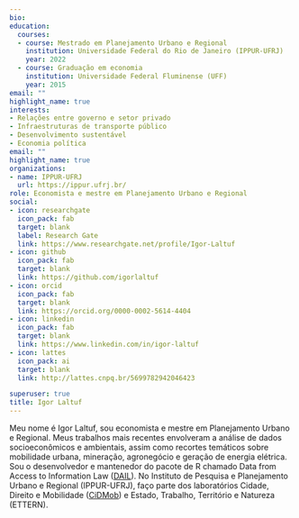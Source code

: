 ```yaml
---
bio: 
education:
  courses:
  - course: Mestrado em Planejamento Urbano e Regional
    institution: Universidade Federal do Rio de Janeiro (IPPUR-UFRJ)
    year: 2022
  - course: Graduação em economia
    institution: Universidade Federal Fluminense (UFF)
    year: 2015
email: ""
highlight_name: true
interests:
- Relações entre governo e setor privado
- Infraestruturas de transporte público
- Desenvolvimento sustentável
- Economia política 
email: "" 
highlight_name: true
organizations:
- name: IPPUR-UFRJ
  url: https://ippur.ufrj.br/
role: Economista e mestre em Planejamento Urbano e Regional
social:
- icon: researchgate
  icon_pack: fab
  target: blank
  label: Research Gate
  link: https://www.researchgate.net/profile/Igor-Laltuf
- icon: github
  icon_pack: fab
  target: blank
  link: https://github.com/igorlaltuf
- icon: orcid
  icon_pack: fab
  target: blank
  link: https://orcid.org/0000-0002-5614-4404
- icon: linkedin
  icon_pack: fab
  target: blank
  link: https://www.linkedin.com/in/igor-laltuf
- icon: lattes
  icon_pack: ai
  target: blank
  link: http://lattes.cnpq.br/5699782942046423

superuser: true
title: Igor Laltuf
---
```

Meu nome é Igor Laltuf, sou economista e mestre em Planejamento Urbano e Regional. Meus trabalhos mais recentes envolveram a análise de dados socioeconômicos e ambientais, assim como recortes temáticos sobre mobilidade urbana, mineração, agronegócio e geração de energia elétrica. Sou o desenvolvedor e mantenedor do pacote de R chamado Data from Access to Information Law ([DAIL](https://CRAN.R-project.org/package=dail)). No Instituto de Pesquisa e Planejamento Urbano e Regional (IPPUR-UFRJ), faço parte dos laboratórios Cidade, Direito e Mobilidade ([CiDMob](https://www.instagram.com/cidmobi.ufrj/?igshid=YmMyMTA2M2Y%3D)) e Estado, Trabalho, Território e Natureza (ETTERN).

